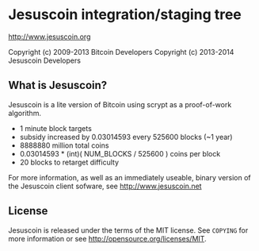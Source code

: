 Jesuscoin integration/staging tree
================================

http://www.jesuscoin.org

Copyright (c) 2009-2013 Bitcoin Developers
Copyright (c) 2013-2014 Jesuscoin Developers

What is Jesuscoin?
----------------

Jesuscoin is a lite version of Bitcoin using scrypt as a proof-of-work algorithm.
 - 1 minute block targets
 - subsidy increased by 0.03014593 every 525600 blocks (~1 year)
 - 8888880 million total coins
 - 0.03014593 * (int)( NUM_BLOCKS / 525600 ) coins per block
 - 20 blocks to retarget difficulty

For more information, as well as an immediately useable, binary version of
the Jesuscoin client sofware, see http://www.jesuscoin.net

License
-------

Jesuscoin is released under the terms of the MIT license. See `COPYING` for more
information or see http://opensource.org/licenses/MIT.

